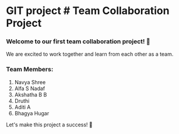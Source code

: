 # GIT project                            # Team Collaboration Project

### Welcome to our first team collaboration project! 🎉

We are excited to work together and learn from each other as a team.

### Team Members:
1. Navya Shree  
2. Alfa S Nadaf
3. Akshatha B B
4. Druthi  
5. Aditi A
6. Bhagya Hugar  

Let's make this project a success! 🚀
